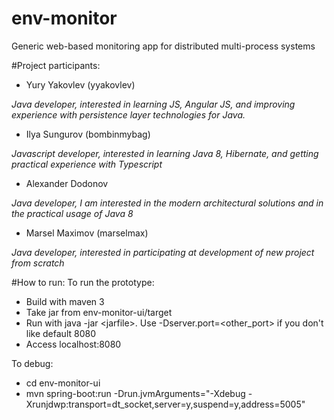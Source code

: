 # env-monitor
Generic web-based monitoring app for distributed multi-process systems

#Project participants:

- Yury Yakovlev (yyakovlev)

*Java developer, interested in learning JS, Angular JS, and improving experience with persistence layer technologies for Java.*

- Ilya Sungurov (bombinmybag)

*Javascript developer, interested in learning Java 8, Hibernate, and getting practical experience with Typescript*

- Alexander Dodonov

*Java developer, I am interested in the modern architectural solutions and in the practical usage of Java 8*

- Marsel Maximov (marselmax)

*Java developer, interested in participating at development of new project from scratch*

#How to run:
To run the prototype:
- Build with maven 3
- Take jar from env-monitor-ui/target
- Run with java -jar &lt;jarfile&gt;. Use -Dserver.port=&lt;other_port&gt; if you don't like default 8080
- Access localhost:8080

To debug:
 - cd env-monitor-ui
 - mvn spring-boot:run -Drun.jvmArguments="-Xdebug -Xrunjdwp:transport=dt_socket,server=y,suspend=y,address=5005"
